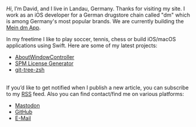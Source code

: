 *Hi*, I’m David, and I live in Landau, Germany. Thanks for visiting my site.
I work as an iOS developer for a German drugstore chain called "dm" which is among Germany's most popular brands.
We are currently building the [Mein dm App](https://apps.apple.com/de/app/mein-dm-deutschland/id1186271926).

In my freetime I like to play soccer, tennis, chess or build iOS/macOS applications using Swift.
Here are some of my latest projects:

* [AboutWindowController](https://github.com/dehlen/AboutWindowController)
* [SPM License Generator](https://github.com/dehlen/SPMLicenses)  
* [git-tree-zsh](https://github.com/dehlen/git-tree-zsh)

<br />If you’d like to get notified when I publish a new article, you can subscribe to my [RSS](https://dehlen.github.io/blog/feed.xml) feed.
Also you can find contact/find me on various platforms:

* [Mastodon](https://chaos.social/@dvk)
* [GitHub](https://github.com/dehlen)
* [E-Mail](mailto:dehlen@me.com)